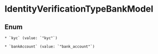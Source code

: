 
# IdentityVerificationTypeBankModel

## Enum


    * `kyc` (value: `"kyc"`)

    * `bankAccount` (value: `"bank_account"`)



